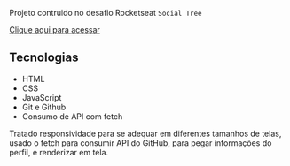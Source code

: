 Projeto contruido no desafio Rocketseat ```Social Tree```

[Clique aqui para acessar](https://marcosfmd.github.io/social-tree/)

## Tecnologias

- HTML
- CSS
- JavaScript
- Git e Github
- Consumo de API com fetch

Tratado responsividade para se adequar em diferentes tamanhos de telas, usado o fetch para consumir API do GitHub, para pegar informações do perfil, e renderizar em tela.